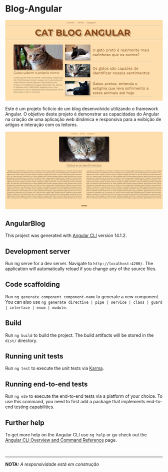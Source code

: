 # Blog-Angular

![Sobre gatos](/image/foto.jpg)

Este é um projeto fictício de um blog desenvolvido utilizando o framework Angular. O objetivo deste projeto é demonstrar as capacidades do Angular na criação de uma aplicação web dinâmica e responsiva para a exibição de artigos e interação com os leitores.

![Sobre gatos](/image/foto2.jpg)
<br>

## AngularBlog

This project was generated with [Angular CLI](https://github.com/angular/angular-cli) version 14.1.2.

## Development server

Run ng serve for a dev server. Navigate to ``http://localhost:4200/``. The application will automatically reload if you change any of the source files.

## Code scaffolding

Run ``ng generate component component-name`` to generate a new component. You can also use ``ng generate directive | pipe | service | class | guard | interface | enum | module``.

## Build

Run ``ng build`` to build the project. The build artifacts will be stored in the ``dist/`` directory.

## Running unit tests

Run ``ng test`` to execute the unit tests via [Karma](https://karma-runner.github.io/latest/index.html).

## Running end-to-end tests

Run ``ng e2e`` to execute the end-to-end tests via a platform of your choice. To use this command, you need to first add a package that implements end-to-end testing capabilities.

## Further help

To get more help on the Angular CLI use ``ng help`` or go check out the [Angular CLI Overview and Command Reference](https://angular.io/cli) page.

<br>
<hr>

**NOTA:** _A responsividade está em construção_
